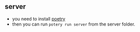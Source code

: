 ## server

- you need to install [poetry](https://python-poetry.org/docs/#installing-with-the-official-installer)
- then you can run `potery run server` from the server folder.

